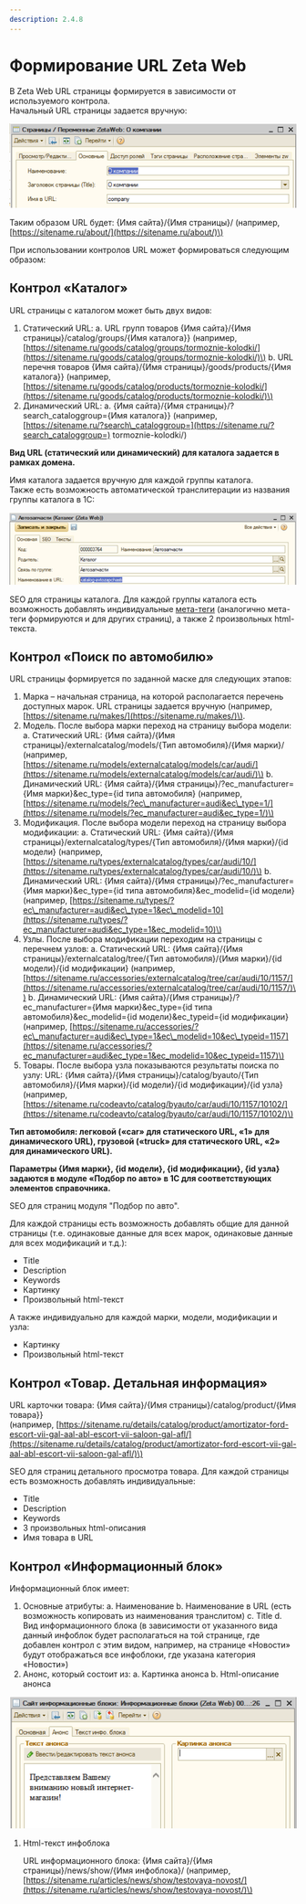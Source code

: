 ```yaml
---
description: 2.4.8
---
```


# Формирование URL Zeta Web

В Zeta Web URL страницы формируется в зависимости от используемого контрола.  
Начальный URL страницы задается вручную:

![](../../.gitbook/assets/image%20%28237%29.png)

Таким образом URL будет: {Имя сайта}/{Имя страницы}/ \(например, [https://sitename.ru/about/](https://sitename.ru/about/)\)

При использовании контролов URL может формироваться следующим образом:

## Контрол «Каталог»

URL страницы с каталогом может быть двух видов:

1. Статический URL: a. URL групп товаров {Имя сайта}/{Имя страницы}/catalog/groups/{Имя каталога}}  \(например, [https://sitename.ru/goods/catalog/groups/tormoznie-kolodki/](https://sitename.ru/goods/catalog/groups/tormoznie-kolodki/)\)  b. URL перечня товаров {Имя сайта}/{Имя страницы}/goods/products/{Имя каталога}} \(например, [https://sitename.ru/goods/catalog/products/tormoznie-kolodki/](https://sitename.ru/goods/catalog/products/tormoznie-kolodki/)\) 
2. Динамический URL:  a. {Имя сайта}/{Имя страницы}/?search\_cataloggroup={Имя каталога}}  \(например, [https://sitename.ru/?search\_cataloggroup=](https://sitename.ru/?search_cataloggroup=) tormoznie-kolodki/\) 

**Вид URL \(статический или динамический\) для каталога задается в рамках домена.**

Имя каталога задается вручную для каждой группы каталога.  
Также есть возможность автоматической транслитерации из названия группы каталога в 1С:

![](../../.gitbook/assets/image%20%28212%29.png)

SEO для страницы каталога. Для каждой группы каталога есть возможность добавлять индивидуальные [мета-теги](../seo/nastroika-meta-tegov.md) \(аналогично мета-теги формируются и для других страниц\), а также 2 произвольных html-текста.

## Контрол «Поиск по автомобилю»

URL страницы формируется по заданной маске для следующих этапов:

1. Марка – начальная страница, на которой располагается перечень доступных марок.  URL страницы задается вручную  \(например, [https://sitename.ru/makes/](https://sitename.ru/makes/)\). 
2. Модель. После выбора марки переход на страницу выбора модели:  a. Статический URL: {Имя сайта}/{Имя страницы}/externalcatalog/models/{Тип автомобиля}/{Имя марки}/  \(например, [https://sitename.ru/models/externalcatalog/models/car/audi/](https://sitename.ru/models/externalcatalog/models/car/audi/)\)  b. Динамический URL: {Имя сайта}/{Имя страницы}/?ec\_manufacturer={Имя марки}&ec\_type={id типа автомобиля}  \(например, [https://sitename.ru/models/?ec\_manufacturer=audi&ec\_type=1/](https://sitename.ru/models/?ec_manufacturer=audi&ec_type=1/)\) 
3. Модификация. После выбора модели переход на страницу выбора модификации:  a. Статический URL: {Имя сайта}/{Имя страницы}/externalcatalog/types/{Тип автомобиля}/{Имя марки}/{id модели}  \(например, [https://sitename.ru/types/externalcatalog/types/car/audi/10/](https://sitename.ru/types/externalcatalog/types/car/audi/10/)\)  b. Динамический URL: {Имя сайта}/{Имя страницы}/?ec\_manufacturer={Имя марки}&ec\_type={id типа автомобиля}&ec\_modelid={id модели}  \(например, [https://sitename.ru/types/?ec\_manufacturer=audi&ec\_type=1&ec\_modelid=10](https://sitename.ru/types/?ec_manufacturer=audi&ec_type=1&ec_modelid=10)\) 
4. Узлы. После выбора модификации переходим на страницы с перечнем узлов:  a. Статический URL: {Имя сайта}/{Имя страницы}/externalcatalog/tree/{Тип автомобиля}/{Имя марки}/{id модели}/{id модификации}  \(например, [https://sitename.ru/accessories/externalcatalog/tree/car/audi/10/1157/](https://sitename.ru/accessories/externalcatalog/tree/car/audi/10/1157/)\)  b. Динамический URL: {Имя сайта}/{Имя страницы}/?ec\_manufacturer={Имя марки}&ec\_type={id типа автомобиля}&ec\_modelid={id модели}&ec\_typeid={id модификации}  \(например, [https://sitename.ru/accessories/?ec\_manufacturer=audi&ec\_type=1&ec\_modelid=10&ec\_typeid=1157](https://sitename.ru/accessories/?ec_manufacturer=audi&ec_type=1&ec_modelid=10&ec_typeid=1157)\) 
5. Товары. После выбора узла показываются результаты поиска по узлу:  URL: {Имя сайта}/{Имя страницы}/catalog/byauto/{Тип автомобиля}/{Имя марки}/{id модели}/{id модификации}/{id узла}  \(например, [https://sitename.ru/codeavto/catalog/byauto/car/audi/10/1157/10102/](https://sitename.ru/codeavto/catalog/byauto/car/audi/10/1157/10102/)\)  

**Тип автомобиля: легковой \(«car» для статического URL, «1» для динамического URL\), грузовой \(«truck» для статического URL, «2» для динамического URL\).**

**Параметры {Имя марки}, {id модели}, {id модификации}, {id узла} задаются в модуле «Подбор по авто» в 1С для соответствующих элементов справочника.**

SEO для страниц модуля "Подбор по авто".

Для каждой страницы есть возможность добавлять общие для данной страницы \(т.е. одинаковые данные для всех марок, одинаковые данные для всех модификаций и т.д.\):

* Title
* Description
* Keywords
* Картинку
* Произвольный html-текст 

А также индивидуально для каждой марки, модели, модификации и узла:

* Картинку
* Произвольный html-текст

## Контрол «Товар. Детальная информация»

URL карточки товара: {Имя сайта}/{Имя страницы}/catalog/product/{Имя товара}}  
\(например, [https://sitename.ru/details/catalog/product/amortizator-ford-escort-vii-gal-aal-abl-escort-vii-saloon-gal-afl/](https://sitename.ru/details/catalog/product/amortizator-ford-escort-vii-gal-aal-abl-escort-vii-saloon-gal-afl/)\)

SEO для страниц детального просмотра товара. Для каждой страницы есть возможность добавлять индивидуальные:

* Title
* Description
* Keywords
* 3 произвольных html-описания
* Имя товара в URL

## Контрол «Информационный блок»

Информационный блок имеет:

1. Основные атрибуты:  a. Наименование  b. Наименование в URL \(есть возможность копировать из наименования транслитом\)  c. Title  d. Вид информационного блока \(в зависимости от указанного вида данный инфоблок будет располагаться на той странице, где добавлен контрол с этим видом, например, на странице «Новости» будут отображаться все инфоблоки, где указана категория «Новости»\) 
2. Анонс, который состоит из: a. Картинка анонса  b. Html-описание анонса

![](../../.gitbook/assets/image%20%28192%29.png)

1. Html-текст инфоблока  

   URL информационного блока: {Имя сайта}/{Имя страницы}/news/show/{Имя инфоблока}/ \(например, [https://sitename.ru/articles/news/show/testovaya-novost/](https://sitename.ru/articles/news/show/testovaya-novost/)\)

